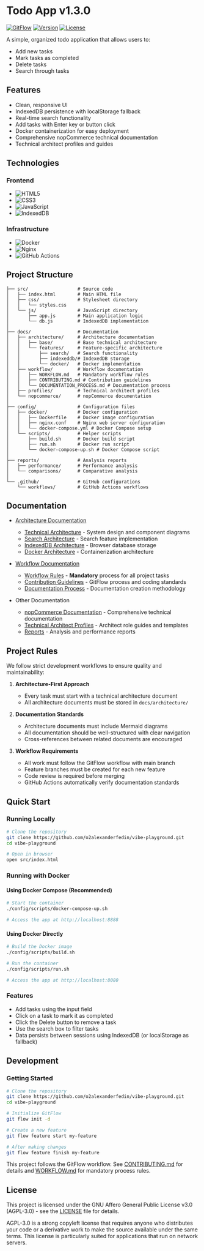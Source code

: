 # Todo App v1.3.0

[![GitFlow](https://img.shields.io/badge/GitFlow-Enabled-brightgreen.svg)](docs/workflow/index.md)
[![Version](https://img.shields.io/badge/Version-1.3.0-blue.svg)](https://github.com/o2alexanderfedin/vibe-playground/releases)
[![License](https://img.shields.io/badge/License-AGPL--3.0-blue.svg)](LICENSE)

A simple, organized todo application that allows users to:
- Add new tasks
- Mark tasks as completed
- Delete tasks
- Search through tasks

## Features
- Clean, responsive UI
- IndexedDB persistence with localStorage fallback
- Real-time search functionality
- Add tasks with Enter key or button click
- Docker containerization for easy deployment
- Comprehensive nopCommerce technical documentation
- Technical architect profiles and guides

## Technologies

### Frontend
- ![HTML5](https://img.shields.io/badge/HTML5-E34F26?style=flat&logo=html5&logoColor=white)
- ![CSS3](https://img.shields.io/badge/CSS3-1572B6?style=flat&logo=css3&logoColor=white)
- ![JavaScript](https://img.shields.io/badge/JavaScript-F7DF1E?style=flat&logo=javascript&logoColor=black)
- ![IndexedDB](https://img.shields.io/badge/IndexedDB-Storage-blue)

### Infrastructure
- ![Docker](https://img.shields.io/badge/Docker-2496ED?style=flat&logo=docker&logoColor=white)
- ![Nginx](https://img.shields.io/badge/Nginx-009639?style=flat&logo=nginx&logoColor=white)
- ![GitHub Actions](https://img.shields.io/badge/GitHub_Actions-2088FF?style=flat&logo=github-actions&logoColor=white)

## Project Structure
```
├── src/                  # Source code
│   ├── index.html        # Main HTML file
│   ├── css/              # Stylesheet directory
│   │   └── styles.css
│   └── js/               # JavaScript directory
│       ├── app.js        # Main application logic
│       └── db.js         # IndexedDB implementation
│
├── docs/                 # Documentation
│   ├── architecture/     # Architecture documentation
│   │   ├── base/         # Base technical architecture
│   │   └── features/     # Feature-specific architecture
│   │       ├── search/   # Search functionality
│   │       ├── indexeddb/# IndexedDB storage
│   │       └── docker/   # Docker implementation
│   ├── workflow/         # Workflow documentation
│   │   ├── WORKFLOW.md   # Mandatory workflow rules
│   │   ├── CONTRIBUTING.md # Contribution guidelines
│   │   └── DOCUMENTATION_PROCESS.md # Documentation process
│   ├── profiles/         # Technical architect profiles
│   └── nopcommerce/      # nopCommerce documentation
│
├── config/               # Configuration files
│   ├── docker/           # Docker configuration
│   │   ├── Dockerfile    # Docker image configuration
│   │   ├── nginx.conf    # Nginx web server configuration
│   │   └── docker-compose.yml # Docker Compose setup
│   └── scripts/          # Helper scripts
│       ├── build.sh      # Docker build script
│       ├── run.sh        # Docker run script
│       └── docker-compose-up.sh # Docker Compose script
│
├── reports/              # Analysis reports
│   ├── performance/      # Performance analysis
│   └── comparisons/      # Comparative analysis
│
└── .github/              # GitHub configurations
    └── workflows/        # GitHub Actions workflows
```

## Documentation

- [Architecture Documentation](docs/architecture/index.md)
  - [Technical Architecture](docs/architecture/base/ARCHITECTURE.md) - System design and component diagrams
  - [Search Architecture](docs/architecture/features/search/SEARCH_ARCHITECTURE.md) - Search feature implementation
  - [IndexedDB Architecture](docs/architecture/features/indexeddb/INDEXEDDB_ARCHITECTURE.md) - Browser database storage
  - [Docker Architecture](docs/architecture/features/docker/DOCKER_ARCHITECTURE.md) - Containerization architecture

- [Workflow Documentation](docs/workflow/index.md)
  - [Workflow Rules](docs/workflow/WORKFLOW.md) - **Mandatory** process for all project tasks
  - [Contribution Guidelines](docs/workflow/CONTRIBUTING.md) - GitFlow process and coding standards
  - [Documentation Process](docs/workflow/DOCUMENTATION_PROCESS.md) - Documentation creation methodology

- Other Documentation
  - [nopCommerce Documentation](docs/nopcommerce/index.md) - Comprehensive technical documentation
  - [Technical Architect Profiles](docs/profiles/index.md) - Architect role guides and templates
  - [Reports](reports/index.md) - Analysis and performance reports

## Project Rules

We follow strict development workflows to ensure quality and maintainability:

1. **Architecture-First Approach**
   - Every task must start with a technical architecture document
   - All architecture documents must be stored in `docs/architecture/`

2. **Documentation Standards**
   - Architecture documents must include Mermaid diagrams
   - All documentation should be well-structured with clear navigation
   - Cross-references between related documents are encouraged

3. **Workflow Requirements**
   - All work must follow the GitFlow workflow with main branch
   - Feature branches must be created for each new feature
   - Code review is required before merging
   - GitHub Actions automatically verify documentation standards

## Quick Start

### Running Locally
```bash
# Clone the repository
git clone https://github.com/o2alexanderfedin/vibe-playground.git
cd vibe-playground

# Open in browser
open src/index.html
```

### Running with Docker

#### Using Docker Compose (Recommended)
```bash
# Start the container
./config/scripts/docker-compose-up.sh

# Access the app at http://localhost:8888
```

#### Using Docker Directly
```bash
# Build the Docker image
./config/scripts/build.sh

# Run the container
./config/scripts/run.sh

# Access the app at http://localhost:8080
```

### Features
- Add tasks using the input field
- Click on a task to mark it as completed
- Click the Delete button to remove a task
- Use the search box to filter tasks
- Data persists between sessions using IndexedDB (or localStorage as fallback)

## Development

### Getting Started
```bash
# Clone the repository
git clone https://github.com/o2alexanderfedin/vibe-playground.git
cd vibe-playground

# Initialize GitFlow
git flow init -d

# Create a new feature
git flow feature start my-feature

# After making changes
git flow feature finish my-feature
```

This project follows the GitFlow workflow. See [CONTRIBUTING.md](docs/workflow/CONTRIBUTING.md) for details and [WORKFLOW.md](docs/workflow/WORKFLOW.md) for mandatory process rules.

## License

This project is licensed under the GNU Affero General Public License v3.0 (AGPL-3.0) - see the [LICENSE](LICENSE) file for details.

AGPL-3.0 is a strong copyleft license that requires anyone who distributes your code or a derivative work to make the source available under the same terms. This license is particularly suited for applications that run on network servers.